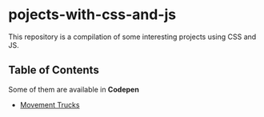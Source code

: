 # pojects-with-css-and-js

This repository is a compilation of some interesting projects using CSS and JS.

## Table of Contents

Some of them are available in **Codepen**

- [Movement Trucks](https://codepen.io/HenryZarza/full/JBjOzz/)
